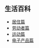 ## 生活百科


- [居住篇](./reside.md)
- [劳动者篇](./labour.md)
- [运动篇](./sports.md)
- [电子产品篇](./electronic.md)